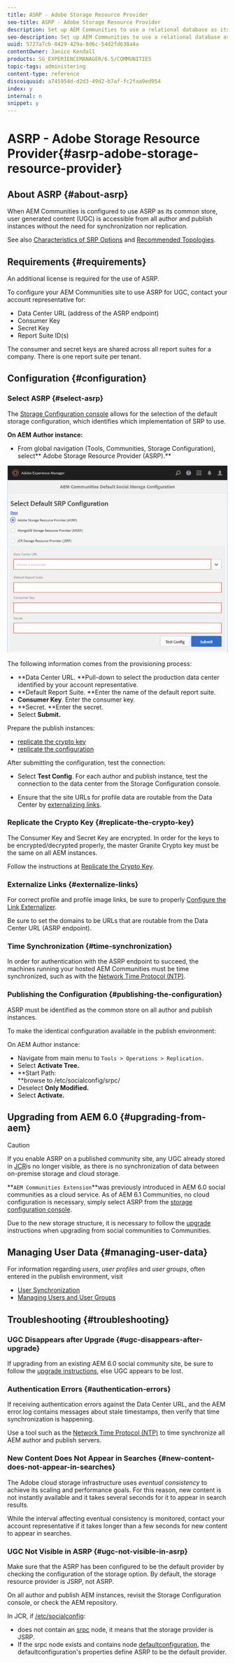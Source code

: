 ```yaml
---
title: ASRP - Adobe Storage Resource Provider
seo-title: ASRP - Adobe Storage Resource Provider
description: Set up AEM Communities to use a relational database as its common store
seo-description: Set up AEM Communities to use a relational database as its common store
uuid: 5727a7cb-8429-429a-8d6c-54d2fd638a4a
contentOwner: Janice Kendall
products: SG_EXPERIENCEMANAGER/6.5/COMMUNITIES
topic-tags: administering
content-type: reference
discoiquuid: a745954d-d2d3-49d2-b7af-fc2faa9ed954
index: y
internal: n
snippet: y
---
```


# ASRP - Adobe Storage Resource Provider{#asrp-adobe-storage-resource-provider}

## About ASRP {#about-asrp}

When AEM Communities is configured to use ASRP as its common store, user generated content (UGC) is accessible from all author and publish instances without the need for synchronization nor replication.

See also [Characteristics of SRP Options](../../../6-5/communities/using/working-with-srp.md#characteristics-of-srp-options) and [Recommended Topologies](/6-5/communities/using/topologies.md).

## Requirements {#requirements}

An additional license is required for the use of ASRP.

To configure your AEM Communities site to use ASRP for UGC, contact your account representative for:

* Data Center URL (address of the ASRP endpoint)
* Consumer Key
* Secret Key
* Report Suite ID(s)

The consumer and secret keys are shared across all report suites for a company. There is one report suite per tenant.

## Configuration {#configuration}

### Select ASRP {#select-asrp}

The [Storage Configuration console](/6-5/communities/using/srp-config.md) allows for the selection of the default storage configuration, which identifies which implementation of SRP to use.

**On AEM Author instance:**

* From global navigation (Tools, Communities, Storage Configuration), select** Adobe Storage Resource Provider (ASRP).**

![](assets/chlimage_1-115.png)

The following information comes from the provisioning process:

* **Data Center URL. **Pull-down to select the production data center identified by your account representative.
* **Default Report Suite. **Enter the name of the default report suite.
* **Consumer Key**. Enter the consumer key.
* **Secret. **Enter the secret. 
* Select **Submit.**

Prepare the publish instances:

* [replicate the crypto key](#replicate-the-crypto-key)
* [replicate the configuration](#publishing-the-configuration)

After submitting the configuration, test the connection:

* Select **Test Config**. For each author and publish instance, test the connection to the data center from the Storage Configuration console.

* Ensure that the site URLs for profile data are routable from the Data Center by [externalizing links](#externalize-links).

### Replicate the Crypto Key {#replicate-the-crypto-key}

The Consumer Key and Secret Key are encrypted. In order for the keys to be encrypted/decrypted properly, the master Granite Crypto key must be the same on all AEM instances.

Follow the instructions at [Replicate the Crypto Key](../../../6-5/communities/using/deploy-communities.md#replicate-the-crypto-key).

### Externalize Links {#externalize-links}

For correct profile and profile image links, be sure to properly [Configure the Link Externalizer](../../../6-5/sites/developing/using/externalizer.md).

Be sure to set the domains to be URLs that are routable from the Data Center URL (ASRP endpoint).

### Time Synchronization {#time-synchronization}

In order for authentication with the ASRP endpoint to succeed, the machines running your hosted AEM Communities must be time synchronized, such as with the [Network Time Protocol (NTP)](http://www.ntp.org/).

### Publishing the Configuration {#publishing-the-configuration}

ASRP must be identified as the common store on all author and publish instances.

To make the identical configuration available in the publish environment:

On AEM Author instance:

* Navigate from main menu to `Tools > Operations > Replication.`
* Select **Activate Tree.**
* **Start Path:  
  **browse to /etc/socialconfig/srpc/
* Deselect **Only Modified.**
* Select **Activate.**

## Upgrading from AEM 6.0 {#upgrading-from-aem}

>[!CAUTION]
>
>If you enable ASRP on a published community site, any UGC already stored in [JCR](/6-5/communities/using/jsrp.md)is no longer visible, as there is no synchronization of data between on-premise storage and cloud storage.

**`AEM Communities Extension`**was previously introduced in AEM 6.0 social communities as a cloud service. As of AEM 6.1 Communities, no cloud configuration is necessary, simply select ASRP from the [storage configuration console](/6-5/communities/using/srp-config.md).

Due to the new storage structure, it is necessary to follow the [upgrade](../../../6-5/communities/using/upgrade.md#adobe-cloud-storage) instructions when upgrading from social communities to Communities.

## Managing User Data {#managing-user-data}

For information regarding *users*, *user profiles* and *user groups*, often entered in the publish environment, visit

* [User Synchronization](../../../6-5/communities/using/sync.md)
* [Managing Users and User Groups](/6-5/communities/using/users.md)

## Troubleshooting {#troubleshooting}

### UGC Disappears after Upgrade {#ugc-disappears-after-upgrade}

If upgrading from an existing AEM 6.0 social community site, be sure to follow the [upgrade instructions](../../../6-5/communities/using/upgrade.md#adobe-cloud-storage), else UGC appears to be lost.

### Authentication Errors {#authentication-errors}

If receiving authentication errors against the Data Center URL, and the AEM error.log contains messages about stale timestamps, then verify that time synchronization is happening.

Use a tool such as the [Network Time Protocol (NTP)](http://www.ntp.org/) to time synchronize all AEM author and publish servers.

### New Content Does Not Appear in Searches {#new-content-does-not-appear-in-searches}

The Adobe cloud storage infrastructure uses *eventual consistency* to achieve its scaling and performance goals. For this reason, new content is not instantly available and it takes several seconds for it to appear in search results.

While the interval affecting eventual consistency is monitored, contact your account representative if it takes longer than a few seconds for new content to appear in searches.

### UGC Not Visible in ASRP {#ugc-not-visible-in-asrp}

Make sure that the ASRP has been configured to be the default provider by checking the configuration of the storage option. By default, the storage resource provider is JSRP, not ASRP.

On all author and publish AEM instances, revisit the Storage Configuration console, or check the AEM repository.

In JCR, if [/etc/socialconfig](http://localhost:4502/crx/de/index.jsp#/etc/socialconfig/):

* does not contain an [srpc](http://localhost:4502/crx/de/index.jsp#/etc/socialconfig/srpc) node, it means that the storage provider is JSRP.
* If the srpc node exists and contains node [defaultconfiguration](http://localhost:4502/crx/de/index.jsp#/etc/socialconfig/srpc/defaultconfiguration), the defaultconfiguration's properties define ASRP to be the default provider.


